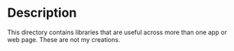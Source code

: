 Description
=======

This directory contains libraries that are useful across more than one app or web page. These are not my creations.